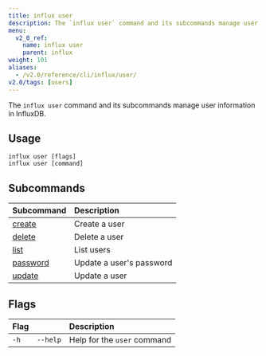 ```yaml
---
title: influx user
description: The `influx user` command and its subcommands manage user information in InfluxDB.
menu:
  v2_0_ref:
    name: influx user
    parent: influx
weight: 101
aliases:
  - /v2.0/reference/cli/influx/user/
v2.0/tags: [users]
---
```


The `influx user` command and its subcommands manage user information in InfluxDB.

## Usage
```
influx user [flags]
influx user [command]
```

## Subcommands
| Subcommand                                           | Description              |
|:----------                                           |:-----------              |
| [create](/v2.0/reference/cli/influx/user/create)     | Create a user            |
| [delete](/v2.0/reference/cli/influx/user/delete)     | Delete a user            |
| [list](/v2.0/reference/cli/influx/user/list)         | List users               |
| [password](/v2.0/reference/cli/influx/user/password) | Update a user's password |
| [update](/v2.0/reference/cli/influx/user/update)     | Update a user            |

## Flags
| Flag |          | Description                 |
|:---- |:---      |:-----------                 |
| `-h` | `--help` | Help for the `user` command |
